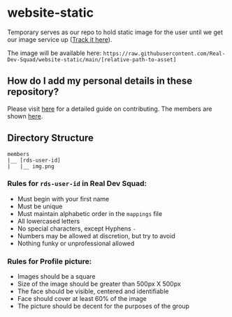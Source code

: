 # website-static

Temporary serves as our repo to hold static image for the user until we get our image service up ([Track it here](https://github.com/Real-Dev-Squad/website-todo-items/issues/14)).

The image will be available here: `https://raw.githubusercontent.com/Real-Dev-Squad/website-static/main/[relative-path-to-asset]`

## How do I add my personal details in these repository?

Please visit [here](./CONTRIBUTING.md) for a detailed guide on contributing. The members are shown [here](https://members.realdevsquad.com/).

## Directory Structure

```
members
|__ [rds-user-id]
|   |__ img.png
```

### Rules for `rds-user-id` in Real Dev Squad:

- Must begin with your first name
- Must be unique
- Must maintain alphabetic order in the `mappings` file
- All lowercased letters
- No special characters, except Hyphens `-`
- Numbers may be allowed at discretion, but try to avoid
- Nothing funky or unprofessional allowed

### Rules for Profile picture:

- Images should be a square
- Size of the image should be greater than 500px X 500px
- The face should be visible, centered and identifiable
- Face should cover at least 60% of the image
- The picture should be decent for the purposes of the group
